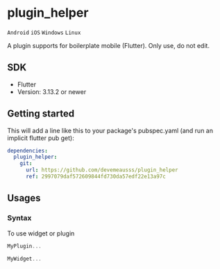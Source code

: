 # plugin_helper
`Android` `iOS` `Windows` `Linux`

A plugin supports for boilerplate mobile (Flutter). Only use, do not edit.

## SDK
 - Flutter
 - Version: 3.13.2 or newer
 
## Getting started
This will add a line like this to your package's pubspec.yaml (and run an implicit flutter pub get):
```yaml
dependencies:
  plugin_helper:
    git:
      url: https://github.com/devemeausss/plugin_helper
      ref: 2997079daf572609844fd730da57edf22e13a97c
```

## Usages

### Syntax
To use widget or plugin 
```dart
MyPlugin...

MyWidget...
```